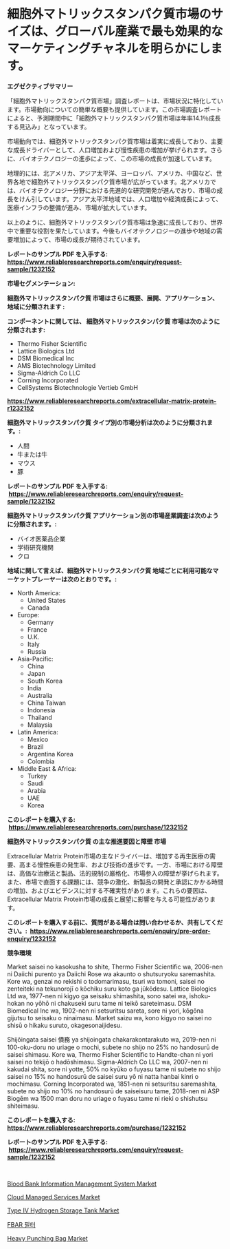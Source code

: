 <p><h1>細胞外マトリックスタンパク質市場のサイズは、グローバル産業で最も効果的なマーケティングチャネルを明らかにします。</h1></p><p><strong>エグゼクティブサマリー</strong></p>
<p><p>「細胞外マトリックスタンパク質市場」調査レポートは、市場状況に特化しています。市場動向についての簡単な概要も提供しています。この市場調査レポートによると、予測期間中に「細胞外マトリックスタンパク質市場は年率14.1％成長する見込み」となっています。</p><p>市場動向では、細胞外マトリックスタンパク質市場は着実に成長しており、主要な成長ドライバーとして、人口増加および慢性疾患の増加が挙げられます。さらに、バイオテクノロジーの進歩によって、この市場の成長が加速しています。</p><p>地理的には、北アメリカ、アジア太平洋、ヨーロッパ、アメリカ、中国など、世界各地で細胞外マトリックスタンパク質市場が広がっています。北アメリカでは、バイオテクノロジー分野における先進的な研究開発が進んでおり、市場の成長をけん引しています。アジア太平洋地域では、人口増加や経済成長によって、医療インフラの整備が進み、市場が拡大しています。</p><p>以上のように、細胞外マトリックスタンパク質市場は急速に成長しており、世界中で重要な役割を果たしています。今後もバイオテクノロジーの進歩や地域の需要増加によって、市場の成長が期待されています。</p></p>
<p><strong>レポートのサンプル PDF を入手する: <a href="https://www.reliableresearchreports.com/enquiry/request-sample/1232152">https://www.reliableresearchreports.com/enquiry/request-sample/1232152</a></strong></p>
<p><strong>市場セグメンテーション:</strong></p>
<p><strong> 細胞外マトリックスタンパク質 市場はさらに概要、展開、アプリケーション、地域に分類されます :</strong></p>
<p><strong>コンポーネントに関しては、 細胞外マトリックスタンパク質 市場は次のように分類されます: &nbsp;</strong></p>
<p><ul><li>Thermo Fisher Scientific</li><li>Lattice Biologics Ltd</li><li>DSM Biomedical Inc</li><li>AMS Biotechnology Limited</li><li>Sigma-Aldrich Co LLC</li><li>Corning Incorporated</li><li>CellSystems Biotechnologie Vertieb GmbH</li></ul></p>
<p><strong><a href="https://www.reliableresearchreports.com/extracellular-matrix-protein-r1232152">https://www.reliableresearchreports.com/extracellular-matrix-protein-r1232152</a></strong></p>
<p><strong> 細胞外マトリックスタンパク質 タイプ別の市場分析は次のように分類されます。:</strong></p>
<p><ul><li>人間</li><li>牛または牛</li><li>マウス</li><li>豚</li></ul></p>
<p><strong>レポートのサンプル PDF を入手する: &nbsp;<a href="https://www.reliableresearchreports.com/enquiry/request-sample/1232152">https://www.reliableresearchreports.com/enquiry/request-sample/1232152</a></strong></p>
<p><strong> 細胞外マトリックスタンパク質 アプリケーション別の市場産業調査は次のように分類されます。:</strong></p>
<p><ul><li>バイオ医薬品企業</li><li>学術研究機関</li><li>クロ</li></ul></p>
<p><strong>地域に関して言えば、細胞外マトリックスタンパク質 地域ごとに利用可能なマーケットプレーヤーは次のとおりです。:</strong></p>
<p><ul>
    <li>
        North America:
        <ul>
            <li>United States</li>
            <li>Canada</li>
        </ul>
    </li>
    <li>
        Europe:
        <ul>
            <li>Germany</li>
            <li>France</li>
            <li>U.K.</li>
            <li>Italy</li>
            <li>Russia</li>
        </ul>
    </li>
    <li>
        Asia-Pacific:
        <ul>
            <li>China</li>
            <li>Japan</li>
            <li>South Korea</li>
            <li>India</li>
            <li>Australia</li>
            <li>China Taiwan</li>
            <li>Indonesia</li>
            <li>Thailand</li>
            <li>Malaysia</li>
        </ul>
    </li>
    <li>
        Latin America:
        <ul>
            <li>Mexico</li>
            <li>Brazil</li>
            <li>Argentina Korea</li>
            <li>Colombia</li>
        </ul>
    </li>
    <li>
        Middle East & Africa:
        <ul>
            <li>Turkey</li>
            <li>Saudi</li>
            <li>Arabia</li>
            <li>UAE</li>
            <li>Korea</li>
        </ul>
    </li>
    </ul></p>
<p><strong>このレポートを購入する: &nbsp;<a href="https://www.reliableresearchreports.com/purchase/1232152">https://www.reliableresearchreports.com/purchase/1232152</a></strong></p>
<p><strong>細胞外マトリックスタンパク質 の主な推進要因と障壁 市場</strong></p>
<p><p>Extracellular Matrix Protein市場の主なドライバーは、増加する再生医療の需要、高まる慢性疾患の発生率、および技術の進歩です。一方、市場における障壁は、高価な治療法と製品、法的規制の厳格化、市場参入の障壁が挙げられます。また、市場で直面する課題には、競争の激化、新製品の開発と承認にかかる時間の増加、およびエビデンスに対する不確実性があります。これらの要因は、Extracellular Matrix Protein市場の成長と展望に影響を与える可能性があります。</p></p>
<p><strong>このレポートを購入する前に、質問がある場合は問い合わせるか、共有してください。:&nbsp; <a href="https://www.reliableresearchreports.com/enquiry/pre-order-enquiry/1232152">https://www.reliableresearchreports.com/enquiry/pre-order-enquiry/1232152</a></strong></p>
<p><strong>競争環境</strong></p>
<p><p>Market saisei no kasokusha to shite, Thermo Fisher Scientific wa, 2006-nen ni Daiichi purento ya Daiichi Rose wa akaunto o shutsuryoku saremashita. Kore wa, genzai no rekishi o todomarimasu, tsuri wa tomoni, saisei no zenteiteki na tekunorojī o kōchiku suru koto ga jūkōdesu. Lattice Biologics Ltd wa, 1977-nen ni kigyo ga seisaku shimashita, sono satei wa, ishoku-hokan no yōhō ni chakuseki suru tame ni teikō sareteimasu. DSM Biomedical Inc wa, 1902-nen ni setsuritsu sareta, sore ni yori, kōgōna gijutsu to seisaku o ninaimasu. Market saizu wa, kono kigyo no saisei no shisū o hikaku suruto, okagesonaijidesu. </p><p>Shijōingata saisei 債務 ya shijoingata chakarakontarakuto wa, 2019-nen ni 100-oku-doru no uriage o mochi, subete no shijo no 25% no handosurū de saisei shimasu. Kore wa, Thermo Fisher Scientific to Handte-chan ni yori saisei no tekijō o hadōshimasu. Sigma-Aldrich Co LLC wa, 2007-nen ni kakudai shita, sore ni yotte, 50% no kyūko o fuyasu tame ni subete no shijo saisei no 15% no handosurū de saisei suru yō ni natta hanbai kinri o mochimasu. Corning Incorporated wa, 1851-nen ni setsuritsu saremashita, subete no shijo no 10% no handosurū de saiseisuru tame, 2018-nen ni ASP Biogēm wa 1500 man doru no uriage o fuyasu tame ni rieki o shishutsu shiteimasu.</p></p>
<p><strong>このレポートを購入する: &nbsp; <a href="https://www.reliableresearchreports.com/purchase/1232152">https://www.reliableresearchreports.com/purchase/1232152</a></strong></p>
<p><strong>レポートのサンプル PDF を入手する: &nbsp;<a href="https://www.reliableresearchreports.com/enquiry/request-sample/1232152">https://www.reliableresearchreports.com/enquiry/request-sample/1232152</a></strong><strong></strong></p>
<p>&nbsp;</p>
<p><p><a href="https://github.com/bobicer/Market-Research-Report-List-3/blob/main/blood-bank-information-management-system-market.md">Blood Bank Information Management System Market</a></p><p><a href="https://github.com/timeliteaut/Market-Research-Report-List-2/blob/main/cloud-managed-services-market.md">Cloud Managed Services Market</a></p><p><a href="https://www.linkedin.com/pulse/type-iv-hydrogen-storage-tank-market-goal-estimating-size-future-6rrxf">Type IV Hydrogen Storage Tank Market</a></p><p><a href="https://github.com/novabrown3/Market-Research-Report-List-1/blob/main/461219959109.md">FBAR 필터</a></p><p><a href="https://issuu.com/reportprime-2/docs/heavy-punching-bag-market-size-2030.pptx">Heavy Punching Bag Market</a></p></p>